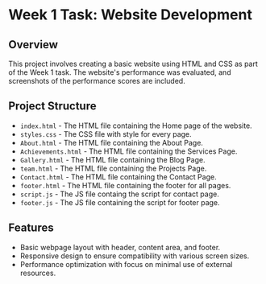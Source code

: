 # Week 1 Task: Website Development

## Overview

This project involves creating a basic website using HTML and CSS as part of the Week 1 task. The website's performance was evaluated, and screenshots of the performance scores are included.

## Project Structure

- `index.html` - The HTML file containing the Home page of the website.
- `styles.css` - The CSS file with style for every page.
- `About.html` - The HTML file containing the About Page.
- `Achievements.html` - The HTML file containing the Services Page.
- `Gallery.html` - The HTML file containing the Blog Page.
- `team.html` - The HTML file containing the Projects Page.
- `Contact.html` - The HTML file containing the Contact Page.
- `footer.html` - The HTML file containing the footer for all pages.
- `script.js` - The JS file containg the script for contact page.
- `footer.js` - The JS file containing the script for footer page.


## Features

- Basic webpage layout with header, content area, and footer.
- Responsive design to ensure compatibility with various screen sizes.
- Performance optimization with focus on minimal use of external resources.
